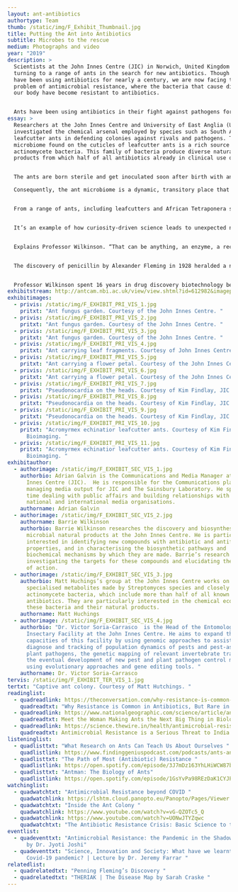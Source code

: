```yaml
---
layout: ant-antibiotics
authortype: Team
thumb: /static/img/F_Exhibit_Thumbnail.jpg
title: Putting the Ant into Antibiotics
subtitle: Microbes to the rescue
medium: Photographs and video
year: "2019"
description: >
  Scientists at the John Innes Centre (JIC) in Norwich, United Kingdom are
  turning to a range of ants in the search for new antibiotics. Though humans
  have been using antibiotics for nearly a century, we are now facing the
  problem of antimicrobial resistance, where the bacteria that cause diseases in
  our body have become resistant to antibiotics. 


  Ants have been using antibiotics in their fight against pathogens for a much longer time. Scientists believe that investigating the chemical ecology of the ant colonies, and the microbes produced by them can help us tackle the crisis of antimicrobial resistance. This exhibit contains an essay by Adrian Galvin on the work done in this field by Prof. Barrie Wilkinson, Prof. Matt Hutchings and Dr. Victor Soria-Carrasco at JIC. We also have here photographs of the ants and the microbes produced by them, as well as a live-stream of the ants courtesy of the John Innes Centre.
essay: >
  Researchers at the John Innes Centre and University of East Anglia (UEA) have
  investigated the chemical arsenal employed by species such as South American
  leafcutter ants in defending colonies against rivals and pathogens. The
  microbiome found on the cuticles of leafcutter ants is a rich source of
  actinomycete bacteria. This family of bacteria produce diverse natural
  products from which half of all antibiotics already in clinical use originate.


  The ants are born sterile and get inoculated soon after birth with an actinomycete species that blooms over their body. Other microbes which encounter this niche must have strong genetic resistance to the antibiotics produced on the cuticle and be able to kill the native strain to invade.

  Consequently, the ant microbiome is a dynamic, transitory place that offers a pre-screened source of novel chemistry for biotechnology.


  From a range of ants, including leafcutters and African Tetraponera species, the team at the John Innes Centre and UEA have assembled a library of more than 400 strains of actinomycetes. Nearly 100 of these have been genome sequenced and researchers are continuing to mine this resource for new antibacterial molecules. It is a search aided by new tools which identify more rapidly the clusters of genes responsible for the biosynthesis of molecules. Interest in exploiting plant ant chemistry led to an increasing fascination with the phenomenon of colony collapse, where the normally meticulous leafcutter ants down tools and desert their nest. The secret, according to a study published in 2018, lies in a behaviour-modifying chemical weapon produced by Escovopsis, a fungal parasite that has co-evolved with the leafcutter ants over the past 50 million years. At times of stress, compounds produced by the parasite overpower the colony by manipulating the behaviour of ants, ultimately resulting in nest abandonment.


  It’s an example of how curiosity-driven science leads to unexpected new avenues of exploration says Professor Wilkinson,“We became fascinated with the ecology of the whole nest system – not so much due to antibiotic discovery but to understand the chemical ecology. We don’t yet know if the compounds we discovered have any value commercially, but maybe they can tell us something about how you might control ants. We will continue to investigate the ant microbiome, but we are also looking at plant roots and plant endophytes – the bacteria from inside plants.” Another area of focus for the group lies in identifying the molecular targets of antibiotics. The penicillin group of antibiotics, for example, work by targeting bacterial cell walls; another antibiotic, azithromycin, works by stopping the bacterial cell from making proteins.


  Explains Professor Wilkinson. “That can be anything, an enzyme, a receptor – something that is essential for the organism to survive. If you disrupt that then it dies or stops growing. Highlighting new targets is potentially just as valuable as finding new antibiotics in the fight against antimicrobial resistance. By understanding how natural products work we can start to design new molecules for those targets.” The backdrop to this is a global crisis caused by antimicrobial resistance (AMR), the emergence of so-called superbugs that are resistant to antibiotics.


  The discovery of penicillin by Alexander Fleming in 1928 heralded a new era of drug discovery with research particularly successful in harnessing molecules from soil bacteria. By the 1960s, bacterial infections which had been the leading global killer in 1900 could be treated swiftly and inexpensively. With the emergence of bacteria resistant to antibiotics, partly due to overuse and misuse, it is estimated that bacterial infections could move ahead of cancer as a cause of death by 2050. So where does the fundamental work carried out by the John Innes Centre and the UEA figure in this global health race? “We are very early in the process, if we find a new molecule we have to find its target and whether that would be useful in the clinical sense. Then once you have found your target you must figure out how to design compounds to inhibit them. So, any of our projects are 10-15 years away from something ending up in the clinic,” says Professor Wilkinson.


  Professor Wilkinson spent 16 years in drug discovery biotechnology before joining the John Innes Centre. “One of the reasons for coming back to academia is that I don’t want to be constrained with thinking about the end product. In industry you are always looking towards a therapeutic output, ultimately to make money. We had to let go of all kinds of interesting science that might lead to even more interesting outcomes. Here we are driven by scientific curiosity to understand how microbes make molecules.”
exhibitstream: http://antcam.nbi.ac.uk/view/view.shtml?id=612982&imagepath=%2Fmjpg%2Fvideo.mjpg%3Fcamera%3D1&size=1
exhibitimages:
  - privis: /static/img/F_EXHIBIT_PRI_VIS_1.jpg
    pritxt: "Ant fungus garden. Courtesy of the John Innes Centre. "
  - privis: /static/img/F_EXHIBIT_PRI_VIS_2.jpg
    pritxt: "Ant fungus garden. Courtesy of the John Innes Centre. "
  - privis: /static/img/F_EXHIBIT_PRI_VIS_3.jpg
    pritxt: "Ant fungus garden. Courtesy of the John Innes Centre. "
  - privis: /static/img/F_EXHIBIT_PRI_VIS_4.jpg
    pritxt: "Ant carrying leaf fragments. Courtesy of John Innes Centre. "
  - privis: /static/img/F_EXHIBIT_PRI_VIS_5.jpg
    pritxt: "Ant carrying a flower petal. Courtesy of the John Innes Centre. "
  - privis: /static/img/F_EXHIBIT_PRI_VIS_6.jpg
    pritxt: "Ant carrying a flower petal. Courtesy of the John Innes Centre. "
  - privis: /static/img/F_EXHIBIT_PRI_VIS_7.jpg
    pritxt: "Pseudonocardia on the heads. Courtesy of Kim Findlay, JIC Bioimaging. "
  - privis: /static/img/F_EXHIBIT_PRI_VIS_8.jpg
    pritxt: "Pseudonocardia on the heads. Courtesy of Kim Findlay, JIC Bioimaging. "
  - privis: /static/img/F_EXHIBIT_PRI_VIS_9.jpg
    pritxt: "Pseudonocardia on the heads. Courtesy of Kim Findlay, JIC Bioimaging. "
  - privis: /static/img/F_EXHIBIT_PRI_VIS_10.jpg
    pritxt: "Acromyrmex echinatior leafcutter ants. Courtesy of Kim Findlay, JIC
      Bioimaging. "
  - privis: /static/img/F_EXHIBIT_PRI_VIS_11.jpg
    pritxt: "Acromyrmex echinatior leafcutter ants. Courtesy of Kim Findlay, JIC
      Bioimaging. "
exhibitauthor:
  - authorimage: /static/img/F_EXHIBIT_SEC_VIS_1.jpg
    authorbio: Adrian Galvin is the Communications and Media Manager at the John
      Innes Centre (JIC).  He is responsible for the Communications planning,
      managing media output for JIC and The Sainsbury Laboratory. He spends his
      time dealing with public affairs and building relationships with local,
      national and international media organisations.
    authorname: Adrian Galvin
  - authorimage: /static/img/F_EXHIBIT_SEC_VIS_2.jpg
    authorname: Barrie Wilkinson
    authorbio: Barrie Wilkinson researches the discovery and biosynthesis of
      microbial natural products at the John Innes Centre. He is particularly
      interested in identifying new compounds with antibiotic and antifungal
      properties, and in characterising the biosynthetic pathways and
      biochemical mechanisms by which they are made. Barrie’s research involves
      investigating the targets for these compounds and elucidating their mode
      of action.
  - authorimage: /static/img/F_EXHIBIT_SEC_VIS_3.jpg
    authorbio: Matt Huchings’s group at the John Innes Centre works on the
      specialised metabolites made by Streptomyces species and closely related
      actinomycete bacteria, which include more than half of all known
      antibiotics. They are particularly interested in the chemical ecology of
      these bacteria and their natural products.
    authorname: Matt Huchings
  - authorimage: /static/img/F_EXHIBIT_SEC_VIS_4.jpg
    authorbio: "Dr. Victor Soria-Carrasco  is the Head of the Entomology and
      Insectary Facility at the John Innes Centre. He aims to expand the
      capacities of this facility by using genomic approaches to assist with the
      diagnose and tracking of population dynamics of pests and pest-associated
      plant pathogens, the genetic mapping of relevant invertebrate traits, and
      the eventual development of new pest and plant pathogen control methods
      using evolutionary approaches and gene editing tools. "
    authorname: Dr. Victor Soria-Carrasco
tervis: /static/img/F_EXHIBIT_TER_VIS_1.jpg
tertxt: "Captive ant colony. Courtesy of Matt Hutchings. "
readinglist:
  - quadreadlink: https://theconversation.com/why-resistance-is-common-in-antibiotics-but-rare-in-vaccines-152647
    quadreadtxt: "Why Resistance is Common in Antibiotics, But Rare in Vaccines "
  - quadreadlink: https://www.nationalgeographic.com/science/article/ants-evolution-corrie-moreau-women-in-biology
    quadreadtxt: Meet the Woman Making Ants the Next Big Thing in Biology
  - quadreadlink: https://science.thewire.in/health/antimicrobial-resistance-is-a-serious-threat-to-public-health-in-india/
    quadreadtxt: Antimicrobial Resistance is a Serious Threat to India
listeninglist:
  - quadlisttxt: "What Research on Ants Can Teach Us About Ourselves "
    quadlistlink: https://www.findinggeniuspodcast.com/podcasts/ants-ants-and-more-ants-what-research-on-ants-can-teach-us-about-ourselves-and-our-future-as-a-species/
  - quadlisttxt: "The Path of Most (Antibiotic) Resistance "
    quadlistlink: https://open.spotify.com/episode/3J7mDz163YhLHiWCW87b9X
  - quadlisttxt: "Antman: The Biology of Ants"
    quadlistlink: https://open.spotify.com/episode/1GsYvPa98REzDaK1CYJP55
watchinglist:
  - quadwatchtxt: "Antimicrobial Resistance beyond COVID "
    quadwatchlink: https://lshtm.cloud.panopto.eu/Panopto/Pages/Viewer.aspx?id=9b68d250-2c98-43f0-a642-ac3f0136480d
  - quadwatchtxt: "Inside the Ant Colony "
    quadwatchlink: https://www.youtube.com/watch?v=vG-QZOTc5_Q
  - quadwatchlink: https://www.youtube.com/watch?v=UONwJTYZqwc
    quadwatchtxt: "The Antibiotic Resistance Crisis: Basic Science to the Rescue"
eventlist:
  - quadeventtxt: "Antimicrobial Resistance: the Pandemic in the Shadows | Lecture
      by Dr. Jyoti Joshi"
  - quadeventtxt: "Science, Innovation and Society: What have we learnt from the
      Covid-19 pandemic? | Lecture by Dr. Jeremy Farrar "
relatedlist:
  - quadrelatedtxt: "Penning Fleming’s Discovery "
  - quadrelatedtxt: "THERIAK | The Disease Map by Sarah Craske "
---
```

